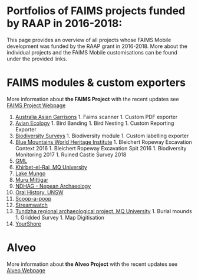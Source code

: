 # Portfolios of FAIMS projects funded by RAAP in 2016-2018:

This page provides an overview of all projects whose FAIMS Mobile development was funded by the RAAP grant in 2016-2018. More about the individual projects and the FAIMS Mobile customisations can be found under the provided links.

# FAIMS modules & custom exporters 
More information about **the FAIMS Project** with the recent updates see [FAIMS Project Webpage](https://www.fedarch.org/)

  1. [Australia Asian Garrisons]()
    1. Faims scanner
    1. Custom PDF exporter
  1. [Avian Ecology]()
    1. Bird Banding
    1. Bird Nesting
    1. Custom Reporting Exporter
  1. [Biodiversity Surveys]()
    1. Biodiversity module
    1. Custom labelling exporter
  1. [Blue Mountains World Heritage Institute]()
    1. Bleichert Ropeway Excavation Context 2016
    1. Bleichert Ropeway Excavation Spit 2016
    1. Biodiversity Monitoring 2017
    1. Ruined Castle Survey 2018
  1. [GML]()
  1. [Khirbet-el-Rai, MQ University]()
  1. [Lake Mungo]()
  1. [Muru Mittigar]()
  1. [NDHAG - Nepean Archaeology]()
  1. [Oral History, UNSW]()
  1. [Scoop-a-poop]()
  1. [Streamwatch]()
  1. [Tundzha regional archaeological project, MQ University]()
    1. Burial mounds
    1. Gridded Survey
    1. Map Digitisation
  1. [YourShore]()

# Alveo
More information about **the Alveo Project** with the recent updates see [Alveo Webpage](http://alveo.edu.au/)

